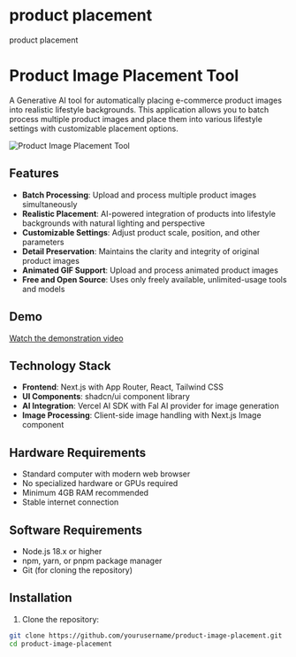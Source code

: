 # product placement
product placement

# Product Image Placement Tool

A Generative AI tool for automatically placing e-commerce product images into realistic lifestyle backgrounds. This application allows you to batch process multiple product images and place them into various lifestyle settings with customizable placement options.

![Product Image Placement Tool](https://i.imgur.com/example.png)

## Features

- **Batch Processing**: Upload and process multiple product images simultaneously
- **Realistic Placement**: AI-powered integration of products into lifestyle backgrounds with natural lighting and perspective
- **Customizable Settings**: Adjust product scale, position, and other parameters
- **Detail Preservation**: Maintains the clarity and integrity of original product images
- **Animated GIF Support**: Upload and process animated product images
- **Free and Open Source**: Uses only freely available, unlimited-usage tools and models

## Demo

[Watch the demonstration video](https://youtu.be/example)

## Technology Stack

- **Frontend**: Next.js with App Router, React, Tailwind CSS
- **UI Components**: shadcn/ui component library
- **AI Integration**: Vercel AI SDK with Fal AI provider for image generation
- **Image Processing**: Client-side image handling with Next.js Image component

## Hardware Requirements

- Standard computer with modern web browser
- No specialized hardware or GPUs required
- Minimum 4GB RAM recommended
- Stable internet connection

## Software Requirements

- Node.js 18.x or higher
- npm, yarn, or pnpm package manager
- Git (for cloning the repository)

## Installation

1. Clone the repository:

```bash
git clone https://github.com/yourusername/product-image-placement.git
cd product-image-placement


